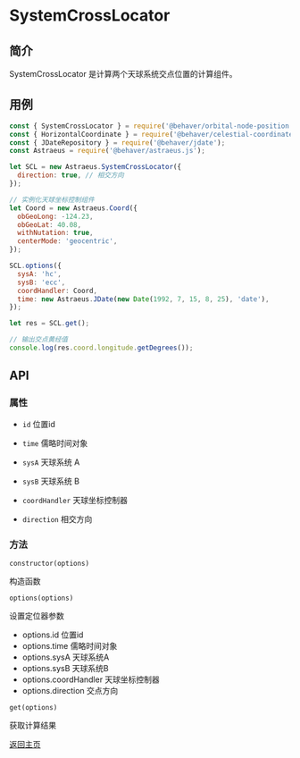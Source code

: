 # SystemCrossLocator

## 简介

SystemCrossLocator 是计算两个天球系统交点位置的计算组件。

## 用例

```js
const { SystemCrossLocator } = require('@behaver/orbital-node-position');
const { HorizontalCoordinate } = require('@behaver/celestial-coordinate');
const { JDateRepository } = require('@behaver/jdate');
const Astraeus = require('@behaver/astraeus.js');

let SCL = new Astraeus.SystemCrossLocator({
  direction: true, // 相交方向
});

// 实例化天球坐标控制组件
let Coord = new Astraeus.Coord({
  obGeoLong: -124.23,
  obGeoLat: 40.08,
  withNutation: true,
  centerMode: 'geocentric',
});

SCL.options({
  sysA: 'hc',
  sysB: 'ecc',
  coordHandler: Coord,
  time: new Astraeus.JDate(new Date(1992, 7, 15, 8, 25), 'date'),
});

let res = SCL.get();

// 输出交点黄经值
console.log(res.coord.longitude.getDegrees());
```

## API

### 属性

* `id` 位置id

* `time` 儒略时间对象

* `sysA` 天球系统 A

* `sysB` 天球系统 B

* `coordHandler` 天球坐标控制器

* `direction` 相交方向

### 方法

`constructor(options)`

构造函数

`options(options)`

设置定位器参数

* options.id           位置id
* options.time         儒略时间对象
* options.sysA         天球系统A
* options.sysB         天球系统B
* options.coordHandler 天球坐标控制器
* options.direction    交点方向

`get(options)`

获取计算结果

[返回主页](../../readme.md)
